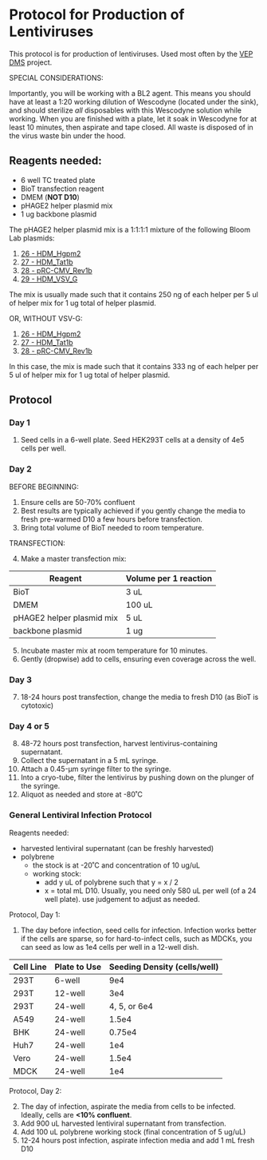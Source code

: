 # Protocol for Production of Lentiviruses

This protocol is for production of lentiviruses. Used most often by the [VEP DMS](../VEP_DMS/README.md) project. 

SPECIAL CONSIDERATIONS:

Importantly, you will be working with a BL2 agent. This means you should have at least a 1:20 working dilution of Wescodyne (located under the sink), and should sterilize *all* disposables with this Wescodyne solution while working. When you are finished with a plate, let it soak in Wescodyne for at least 10 minutes, then aspirate and tape closed. All waste is disposed of in the virus waste bin under the hood.

## Reagents needed:
- 6 well TC treated plate
- BioT transfection reagent
- DMEM (**NOT D10**)
- pHAGE2 helper plasmid mix
- 1 ug backbone plasmid 

The pHAGE2 helper plasmid mix is a 1:1:1:1 mixture of the following Bloom Lab plasmids:
1. [26 - HDM_Hgpm2](https://github.com/jbloomlab/plasmids/blob/master/genbank_maps/26_HDM_Hgpm2.gb)
2. [27 - HDM_Tat1b](https://github.com/jbloomlab/plasmids/blob/master/genbank_maps/27_HDM_tat1b.gb)
3. [28 - pRC-CMV_Rev1b](https://github.com/jbloomlab/plasmids/blob/master/genbank_maps/28_pRC_CMV_Rev1b.gb)
4. [29 - HDM_VSV_G](https://github.com/jbloomlab/plasmids/blob/master/genbank_maps/29_HDM_VSV_G.gb)

The mix is usually made such that it contains 250 ng of each helper per 5 ul of helper mix for 1 ug total of helper plasmid.

OR, WITHOUT VSV-G:

1. [26 - HDM_Hgpm2](https://github.com/jbloomlab/plasmids/blob/master/genbank_maps/26_HDM_Hgpm2.gb)
2. [27 - HDM_Tat1b](https://github.com/jbloomlab/plasmids/blob/master/genbank_maps/27_HDM_tat1b.gb)
3. [28 - pRC-CMV_Rev1b](https://github.com/jbloomlab/plasmids/blob/master/genbank_maps/28_pRC_CMV_Rev1b.gb)

In this case, the mix is made such that it contains 333 ng of each helper per 5 ul of helper mix for 1 ug total of helper plasmid. 

## Protocol
### Day 1
1. Seed cells in a 6-well plate. Seed HEK293T cells at a density of 4e5 cells per well.

### Day 2
BEFORE BEGINNING:
1. Ensure cells are 50-70% confluent
2. Best results are typically achieved if you gently change the media to fresh pre-warmed D10 a few hours before transfection.
3. Bring total volume of BioT needed to room temperature.

TRANSFECTION:

4. Make a master transfection mix:

Reagent | Volume per 1 reaction
---|---
BioT | 3 uL
| DMEM | 100 uL |
| pHAGE2 helper plasmid mix | 5 uL |
| backbone plasmid | 1 ug |

5. Incubate master mix at room temperature for 10 minutes.
6. Gently (dropwise) add to cells, ensuring even coverage across the well.

### Day 3
7. 18-24 hours post transfection, change the media to fresh D10 (as BioT is cytotoxic)

### Day 4 or 5
8. 48-72 hours post transfection, harvest lentivirus-containing supernatant. 
9. Collect the supernatant in a 5 mL syringe.
10. Attach a 0.45-µm syringe filter to the syringe. 
11. Into a cryo-tube, filter the lentivirus by pushing down on the plunger of the syringe. 
12. Aliquot as needed and store at -80˚C

### General Lentiviral Infection Protocol
Reagents needed:
- harvested lentiviral supernatant (can be freshly harvested)
- polybrene
  - the stock is at -20˚C and concentration of 10 ug/uL
  - working stock:
    - add y uL of polybrene such that y = x / 2
    - x = total mL D10. Usually, you need only 580 uL per well (of a 24 well plate). use judgement to adjust as needed.

Protocol, Day 1: 

1. The day before infection, seed cells for infection. Infection works better if the cells are sparse, so for hard-to-infect cells, such as MDCKs, you can seed as low as 1e4 cells per well in a 12-well dish.

Cell Line | Plate to Use | Seeding Density (cells/well)
--- | --- | ---
293T | 6-well | 9e4
293T | 12-well | 3e4
293T | 24-well | 4, 5, or 6e4
A549 | 24-well | 1.5e4
BHK | 24-well | 0.75e4
Huh7 | 24-well | 1e4
Vero | 24-well | 1.5e4
MDCK | 24-well | 1e4


Protocol, Day 2:

2. The day of infection, aspirate the media from cells to be infected. Ideally, cells are **<10% confluent**.
3. Add 900 uL harvested lentiviral supernatant from transfection.
4. Add 100 uL polybrene working stock (final concentration of 5 ug/uL)
5. 12-24 hours post infection, aspirate infection media and add 1 mL fresh D10
